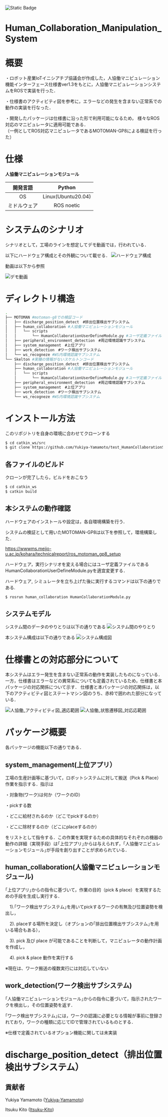 ![Static Badge](https://img.shields.io/badge/ROS-noetic-blue)
# Human_Collaboration_Manipulation_System

# 概要
・ロボット産業IoTイニシアチブ協議会が作成した，人協働マニピュレーション機能インターフェース仕様書ver1.3をもとに，人協働マニピュレーションシステムをROSで実装を行った． 

・仕様書のアクティビティ図を参考に，エラーなどの発生を含まない正常系での動作の実装を行なった．

・開発したパッケージは仕様書に沿った形で利用可能になるため， 様々なROS対応のマニピュレータに適用可能である．  
（一例としてROS対応マニピュレータであるMOTOMAN-GP8による検証を行った）　　

# 仕様
**人協働マニピュレーションモジュール**    

| 開発言語 | Python |    
|:------:|:------:|  
| OS | Linux(Ubuntu20.04) | 
| ミドルウェア | ROS noetic |  

# システムのシナリオ
シナリオとして，工場のラインを想定してデモ動画では，行われている．

以下にハードウェア構成とその外観について載せる．
![ハードウェア構成](https://github.com/Yukiya-Yamamoto/Human_Collaboration_Manipulation_System/assets/118329378/a0212d4d-917a-4a6c-8967-68e0160c7d13)


動画は以下から参照

![デモ動画](https://github.com/Yukiya-Yamamoto/Human_Collaboration_Manipulation_System/assets/118329378/11cac15f-276d-4409-b84b-b1d11332c902)

# ディレクトリ構造
```sh
.
├── MOTOMAN #motoman-g8での検証コード
│   ├── discharge_position_detect　#排出位置検出サブシステム
│   ├── human_collaboration #人協働マニピュレーションモジュール
│   │   └── scripts
│   │       └── HumanCollaborationUserDefineModule.py #ユーザ定義ファイル　ロボット依存の情報など
│   ├── peripheral_environment_detection　#周辺環境認識サブシステム
│   ├── system_management　#上位アプリ
│   ├── work_detection　#ワーク検出サブシステム
│   └── ws_recogneze #WS内環境認識サブシステム
└── Skelton #実機の情報がないスケルトンコード
    ├── discharge_position_detect　#排出位置検出サブシステム
    ├── human_collaboration #人協働マニピュレーションモジュール
    │   └── scripts
    │       └── HumanCollaborationUserDefineModule.py #ユーザ定義ファイル　ロボット依存の情報など
    ├── peripheral_environment_detection　#周辺環境認識サブシステム
    ├── system_management　#上位アプリ
    ├── work_detection　#ワーク検出サブシステム
    └── ws_recogneze #WS内環境認識サブシステム

```
# インストール方法

このリポジトリを自身の環境に合わせてクローンする
```sh
$ cd catkin_ws/src
$ git clone https://github.com/Yukiya-Yamamoto/test_HumanCollaborationSystem
```

## 各ファイルのビルド
クローンが完了したら，ビルドをおこなう
```sh
$ cd catkin_ws
$ catkin build
```

## 本システムの動作確認
ハードウェアのインストールや設定は，各自環境構築を行う．

システムの検証として用いたMOTOMAN-GP8は以下を参照して，環境構築した．

https://wwwms.meijo-u.ac.jp/kohara/technicalreport/ros_motoman_gp8_setup

ハードウェア，実行シナリオを変える場合にはユーザ定義ファイルであるHumanCollaborationUserDefineModule.pyを適宜変更する．

ハードウェア, シミュレータを立ち上げた後に実行するコマンドは以下の通りである. 
```sh
$ rosrun human_collaboration HumanCollaborationModule.py
```

## システムモデル
システム間のデータのやりとりは以下の通りである
![システム間のやりとり](https://github.com/Yukiya-Yamamoto/Human_Collaboration_Manipulation_System/assets/118329378/f7af74ba-4859-4642-815d-e2dd9168e4c4)

本システム構成は以下の通りである
![システム構成図](https://github.com/user-attachments/assets/c3d306f9-9727-4a5f-95e3-a2e6d1f7ddba)


# 仕様書との対応部分について
本システムはエラー発生を含まない正常系の動作を実装したものになっている．一方，仕様書はエラーなどの異常系についても定義されているため，仕様書と本パッケージの対応関係について示す．
仕様書と本パッケージの対応関係は，以下のアクティビティ図とステートマシン図のうち、赤枠で囲われた部分になっている．

![人協働_アクティビティ図_適応範囲](https://github.com/user-attachments/assets/af25dda5-7102-46a4-9695-d40cc98d0c3a)
![人協働_状態遷移図_対応応範囲](https://github.com/user-attachments/assets/54859ccc-d1d9-4602-81a3-fd5aa19ef5f4)

# パッケージ概要
各パッケージの機能以下の通りである．

## system_management(上位アプリ）
工場の生産計画等に基づいて，ロボットシステムに対して搬送（Pick & Place）作業を指示する．指示は

・対象物(ワーク)は何か（ワークのID）

・pickする数

・どこに給材されるのか（どこでpickするのか）

・どこに除材するのか（どこにplaceするのか）

をリストとして指令する．この作業を実現するための具体的なそれぞれの機器の動作の詳細（実現手段）は｢上位アプリ｣からは与えられず，｢人協働マニピュレーションモジュール｣が手段を創り出すことが求められている．

## human_collaboration(人協働マニピュレーションモジュール)
｢上位アプリ｣からの指令に基づいて，作業の目的（pick & place）を実現するための手段を生成し実行する．

　1).｢ワーク検出サブシステム｣を用いてpickするワークの有無及び位置姿勢を検出し，
 
　2). placeする場所を決定し（オプションの｢排出位置検出サブシステム｣を用いる場合もある），
 
　3). pick 及び place が可能であることを判断して，マニピュレータの動作計画を作成し，
 
　4). pick & place 動作を実行する

※現在は、ワーク搬送の複数実行には対応していない

## work_detection(ワーク検出サブシステム)
｢人協働マニピュレーションモジュール｣からの指令に基づいて，指示されたワークを検出し，その位置姿勢を返す．

｢ワーク検出サブシステム｣には，ワークの認識に必要となる情報が事前に登録されており，ワークの種類に応じてIDで管理されているものとする．

※仕様で定義されているオプション機能に関しては未実装

# discharge_position_detect（排出位置検出サブシステム）



## 貢献者
Yukiya Yamamoto ([Yukiya-Yamamoto](https://github.com/Yukiya-Yamamoto))

Itsuku Kito ([Itsuku-Kito](https://github.com/Itsuku-Kito))

